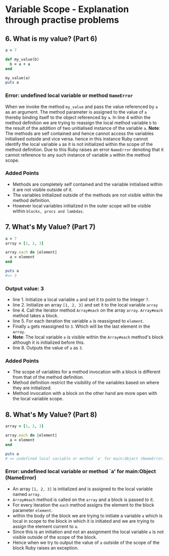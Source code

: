 # Variable Scope - Explanation through practise problems

## 6. What is my value? (Part 6)

```ruby
a = 7

def my_value(b)
  b = a + a
end

my_value(a)
puts a
```

### Error: undefined local variable or method `NameError`

When we invoke the method `my_value` and pass the value referenced by `a` as an argument. The method parameter is assigned to the value of `a` thereby binding itself to the object referenced  by `a`. In line 4 within the method definition we are trying to reassign the local method variable `b` to the result of the addition of two unitialised instance of the variable `a`. **Note**: The methods are self contained and hence cannot access the variables initialised outside and vice versa. hence in this instance Ruby cannot identify the local variable `a` as it is not initialized within the scope of the method definition. Due to this Ruby raises an error `NameError` denoting that it cannot reference to any such instance of variable `a` within the method scope.

### Added Points
- Methods are completely self contained and the variable initialised within it are not visible outside of it.
- The variables initialized outside of the methods are not visible within the method definition.
- However local variables initialized in the outer scope will be visible within `blocks, procs and lambdas`.

## 7. What's My Value? (Part 7)

```ruby
a = 7
array = [1, 2, 3]

array.each do |element|
  a = element
end

puts a
#=> 3
```

### Output value: 3

- line 1. Initialize a local variable `a` and set it to point to the Integer `7`.
- line 2. Initialize an array `[1, 2, 3]` and set it to the local variable `array`
- line 4. Call the iterator method `Array#each` on the array `array`. `Array#each` method takes a block.
- line 5. For each iteration the variable `a` is reassigned to `element`.
- Finally `a` gets reassigned to `3`. Which will be the last element in the `array`.
- **Note**: The local variable `a` is visible within the `Array#each` method's block although it is initialized before this.
- line 8. Outputs the value of `a` as `3`.

### Added Points
- The scope of variables for a method invocation with a block is different from that of the method definition.
- Method definition restrict the visibility of the variables based on where they are initialized.
- Method invocation with a block on the other hand are more open with the local variable scope.

## 8. What's My Value? (Part 8)
```ruby
array = [1, 2, 3]

array.each do |element|
  a = element
end

puts a
# => undefined local variable or method `a' for main:Object (NameError)
```
### Error: undefined local variable or method `a' for main:Object (NameError)

- An array `[1, 2, 3]` is initialized and is assigned to the local variable named `array`.
- `Array#each` method is called on the `array` and a block is passed to it.
- For every iteration the `each` method assigns the element to the block parameter `element`.
- within the body of the block we are trying to initiate a variable `a` which is local in scope to the block in which it is initiated and we are trying to assign the element current to `a`.
- Since this is an initiation and not an assignment the local variable `a` is not visible outside of the scope of the block.
- Hence when we try to output the value of `a` outside of the scope of the block Ruby raises an exception.
